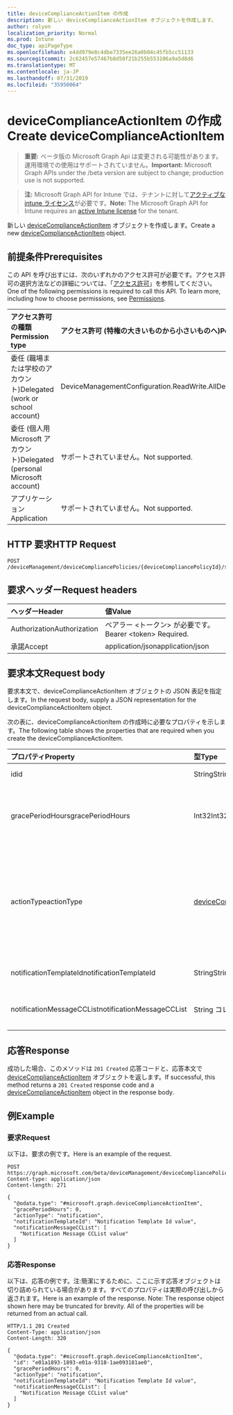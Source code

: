 ```yaml
---
title: deviceComplianceActionItem の作成
description: 新しい deviceComplianceActionItem オブジェクトを作成します。
author: rolyon
localization_priority: Normal
ms.prod: Intune
doc_type: apiPageType
ms.openlocfilehash: e4dd979e8c4dbe7335ee26a0b04c45fb5cc51133
ms.sourcegitcommit: 2c62457e57467b8d50f21b255b553106a9a5d8d6
ms.translationtype: MT
ms.contentlocale: ja-JP
ms.lasthandoff: 07/31/2019
ms.locfileid: "35950064"
---
```

# <a name="create-devicecomplianceactionitem"></a><span data-ttu-id="9b314-103">deviceComplianceActionItem の作成</span><span class="sxs-lookup"><span data-stu-id="9b314-103">Create deviceComplianceActionItem</span></span>

> <span data-ttu-id="9b314-104">**重要:** ベータ版の Microsoft Graph Api は変更される可能性があります。運用環境での使用はサポートされていません。</span><span class="sxs-lookup"><span data-stu-id="9b314-104">**Important:** Microsoft Graph APIs under the /beta version are subject to change; production use is not supported.</span></span>

> <span data-ttu-id="9b314-105">**注:** Microsoft Graph API for Intune では、テナントに対して[アクティブな intune ライセンス](https://go.microsoft.com/fwlink/?linkid=839381)が必要です。</span><span class="sxs-lookup"><span data-stu-id="9b314-105">**Note:** The Microsoft Graph API for Intune requires an [active Intune license](https://go.microsoft.com/fwlink/?linkid=839381) for the tenant.</span></span>

<span data-ttu-id="9b314-106">新しい [deviceComplianceActionItem](../resources/intune-deviceconfig-devicecomplianceactionitem.md) オブジェクトを作成します。</span><span class="sxs-lookup"><span data-stu-id="9b314-106">Create a new [deviceComplianceActionItem](../resources/intune-deviceconfig-devicecomplianceactionitem.md) object.</span></span>

## <a name="prerequisites"></a><span data-ttu-id="9b314-107">前提条件</span><span class="sxs-lookup"><span data-stu-id="9b314-107">Prerequisites</span></span>
<span data-ttu-id="9b314-p101">この API を呼び出すには、次のいずれかのアクセス許可が必要です。アクセス許可の選択方法などの詳細については、「[アクセス許可](/graph/permissions-reference)」を参照してください。</span><span class="sxs-lookup"><span data-stu-id="9b314-p101">One of the following permissions is required to call this API. To learn more, including how to choose permissions, see [Permissions](/graph/permissions-reference).</span></span>

|<span data-ttu-id="9b314-110">アクセス許可の種類</span><span class="sxs-lookup"><span data-stu-id="9b314-110">Permission type</span></span>|<span data-ttu-id="9b314-111">アクセス許可 (特権の大きいものから小さいものへ)</span><span class="sxs-lookup"><span data-stu-id="9b314-111">Permissions (from most to least privileged)</span></span>|
|:---|:---|
|<span data-ttu-id="9b314-112">委任 (職場または学校のアカウント)</span><span class="sxs-lookup"><span data-stu-id="9b314-112">Delegated (work or school account)</span></span>|<span data-ttu-id="9b314-113">DeviceManagementConfiguration.ReadWrite.All</span><span class="sxs-lookup"><span data-stu-id="9b314-113">DeviceManagementConfiguration.ReadWrite.All</span></span>|
|<span data-ttu-id="9b314-114">委任 (個人用 Microsoft アカウント)</span><span class="sxs-lookup"><span data-stu-id="9b314-114">Delegated (personal Microsoft account)</span></span>|<span data-ttu-id="9b314-115">サポートされていません。</span><span class="sxs-lookup"><span data-stu-id="9b314-115">Not supported.</span></span>|
|<span data-ttu-id="9b314-116">アプリケーション</span><span class="sxs-lookup"><span data-stu-id="9b314-116">Application</span></span>|<span data-ttu-id="9b314-117">サポートされていません。</span><span class="sxs-lookup"><span data-stu-id="9b314-117">Not supported.</span></span>|

## <a name="http-request"></a><span data-ttu-id="9b314-118">HTTP 要求</span><span class="sxs-lookup"><span data-stu-id="9b314-118">HTTP Request</span></span>
<!-- {
  "blockType": "ignored"
}
-->
``` http
POST /deviceManagement/deviceCompliancePolicies/{deviceCompliancePolicyId}/scheduledActionsForRule/{deviceComplianceScheduledActionForRuleId}/scheduledActionConfigurations
```

## <a name="request-headers"></a><span data-ttu-id="9b314-119">要求ヘッダー</span><span class="sxs-lookup"><span data-stu-id="9b314-119">Request headers</span></span>
|<span data-ttu-id="9b314-120">ヘッダー</span><span class="sxs-lookup"><span data-stu-id="9b314-120">Header</span></span>|<span data-ttu-id="9b314-121">値</span><span class="sxs-lookup"><span data-stu-id="9b314-121">Value</span></span>|
|:---|:---|
|<span data-ttu-id="9b314-122">Authorization</span><span class="sxs-lookup"><span data-stu-id="9b314-122">Authorization</span></span>|<span data-ttu-id="9b314-123">ベアラー &lt;トークン&gt; が必要です。</span><span class="sxs-lookup"><span data-stu-id="9b314-123">Bearer &lt;token&gt; Required.</span></span>|
|<span data-ttu-id="9b314-124">承諾</span><span class="sxs-lookup"><span data-stu-id="9b314-124">Accept</span></span>|<span data-ttu-id="9b314-125">application/json</span><span class="sxs-lookup"><span data-stu-id="9b314-125">application/json</span></span>|

## <a name="request-body"></a><span data-ttu-id="9b314-126">要求本文</span><span class="sxs-lookup"><span data-stu-id="9b314-126">Request body</span></span>
<span data-ttu-id="9b314-127">要求本文で、deviceComplianceActionItem オブジェクトの JSON 表記を指定します。</span><span class="sxs-lookup"><span data-stu-id="9b314-127">In the request body, supply a JSON representation for the deviceComplianceActionItem object.</span></span>

<span data-ttu-id="9b314-128">次の表に、deviceComplianceActionItem の作成時に必要なプロパティを示します。</span><span class="sxs-lookup"><span data-stu-id="9b314-128">The following table shows the properties that are required when you create the deviceComplianceActionItem.</span></span>

|<span data-ttu-id="9b314-129">プロパティ</span><span class="sxs-lookup"><span data-stu-id="9b314-129">Property</span></span>|<span data-ttu-id="9b314-130">型</span><span class="sxs-lookup"><span data-stu-id="9b314-130">Type</span></span>|<span data-ttu-id="9b314-131">説明</span><span class="sxs-lookup"><span data-stu-id="9b314-131">Description</span></span>|
|:---|:---|:---|
|<span data-ttu-id="9b314-132">id</span><span class="sxs-lookup"><span data-stu-id="9b314-132">id</span></span>|<span data-ttu-id="9b314-133">String</span><span class="sxs-lookup"><span data-stu-id="9b314-133">String</span></span>|<span data-ttu-id="9b314-134">エンティティのキー。</span><span class="sxs-lookup"><span data-stu-id="9b314-134">Key of the entity.</span></span>|
|<span data-ttu-id="9b314-135">gracePeriodHours</span><span class="sxs-lookup"><span data-stu-id="9b314-135">gracePeriodHours</span></span>|<span data-ttu-id="9b314-136">Int32</span><span class="sxs-lookup"><span data-stu-id="9b314-136">Int32</span></span>|<span data-ttu-id="9b314-137">アクションが実行されるまでの待機時間。</span><span class="sxs-lookup"><span data-stu-id="9b314-137">Number of hours to wait till the action will be enforced.</span></span> <span data-ttu-id="9b314-138">有効な値は 0 から 8760 までです</span><span class="sxs-lookup"><span data-stu-id="9b314-138">Valid values 0 to 8760</span></span>|
|<span data-ttu-id="9b314-139">actionType</span><span class="sxs-lookup"><span data-stu-id="9b314-139">actionType</span></span>|[<span data-ttu-id="9b314-140">deviceComplianceActionType</span><span class="sxs-lookup"><span data-stu-id="9b314-140">deviceComplianceActionType</span></span>](../resources/intune-deviceconfig-devicecomplianceactiontype.md)|<span data-ttu-id="9b314-141">実行するアクション。</span><span class="sxs-lookup"><span data-stu-id="9b314-141">What action to take.</span></span> <span data-ttu-id="9b314-142">可能な値は、`noAction`、`notification`、`block`、`retire`、`wipe`、`removeResourceAccessProfiles`、`pushNotification`、`remoteLock` です。</span><span class="sxs-lookup"><span data-stu-id="9b314-142">Possible values are: `noAction`, `notification`, `block`, `retire`, `wipe`, `removeResourceAccessProfiles`, `pushNotification`, `remoteLock`.</span></span>|
|<span data-ttu-id="9b314-143">notificationTemplateId</span><span class="sxs-lookup"><span data-stu-id="9b314-143">notificationTemplateId</span></span>|<span data-ttu-id="9b314-144">String</span><span class="sxs-lookup"><span data-stu-id="9b314-144">String</span></span>|<span data-ttu-id="9b314-145">使用する通知メッセージ テンプレート</span><span class="sxs-lookup"><span data-stu-id="9b314-145">What notification Message template to use</span></span>|
|<span data-ttu-id="9b314-146">notificationMessageCCList</span><span class="sxs-lookup"><span data-stu-id="9b314-146">notificationMessageCCList</span></span>|<span data-ttu-id="9b314-147">String コレクション</span><span class="sxs-lookup"><span data-stu-id="9b314-147">String collection</span></span>|<span data-ttu-id="9b314-148">この通知メッセージの CC に設定するグループ ID のリスト。</span><span class="sxs-lookup"><span data-stu-id="9b314-148">A list of group IDs to speicify who to CC this notification message to.</span></span>|



## <a name="response"></a><span data-ttu-id="9b314-149">応答</span><span class="sxs-lookup"><span data-stu-id="9b314-149">Response</span></span>
<span data-ttu-id="9b314-150">成功した場合、このメソッドは `201 Created` 応答コードと、応答本文で [deviceComplianceActionItem](../resources/intune-deviceconfig-devicecomplianceactionitem.md) オブジェクトを返します。</span><span class="sxs-lookup"><span data-stu-id="9b314-150">If successful, this method returns a `201 Created` response code and a [deviceComplianceActionItem](../resources/intune-deviceconfig-devicecomplianceactionitem.md) object in the response body.</span></span>

## <a name="example"></a><span data-ttu-id="9b314-151">例</span><span class="sxs-lookup"><span data-stu-id="9b314-151">Example</span></span>

### <a name="request"></a><span data-ttu-id="9b314-152">要求</span><span class="sxs-lookup"><span data-stu-id="9b314-152">Request</span></span>
<span data-ttu-id="9b314-153">以下は、要求の例です。</span><span class="sxs-lookup"><span data-stu-id="9b314-153">Here is an example of the request.</span></span>
``` http
POST https://graph.microsoft.com/beta/deviceManagement/deviceCompliancePolicies/{deviceCompliancePolicyId}/scheduledActionsForRule/{deviceComplianceScheduledActionForRuleId}/scheduledActionConfigurations
Content-type: application/json
Content-length: 271

{
  "@odata.type": "#microsoft.graph.deviceComplianceActionItem",
  "gracePeriodHours": 0,
  "actionType": "notification",
  "notificationTemplateId": "Notification Template Id value",
  "notificationMessageCCList": [
    "Notification Message CCList value"
  ]
}
```

### <a name="response"></a><span data-ttu-id="9b314-154">応答</span><span class="sxs-lookup"><span data-stu-id="9b314-154">Response</span></span>
<span data-ttu-id="9b314-p104">以下は、応答の例です。注:簡潔にするために、ここに示す応答オブジェクトは切り詰められている場合があります。すべてのプロパティは実際の呼び出しから返されます。</span><span class="sxs-lookup"><span data-stu-id="9b314-p104">Here is an example of the response. Note: The response object shown here may be truncated for brevity. All of the properties will be returned from an actual call.</span></span>
``` http
HTTP/1.1 201 Created
Content-Type: application/json
Content-Length: 320

{
  "@odata.type": "#microsoft.graph.deviceComplianceActionItem",
  "id": "e01a1893-1893-e01a-9318-1ae093181ae0",
  "gracePeriodHours": 0,
  "actionType": "notification",
  "notificationTemplateId": "Notification Template Id value",
  "notificationMessageCCList": [
    "Notification Message CCList value"
  ]
}
```





